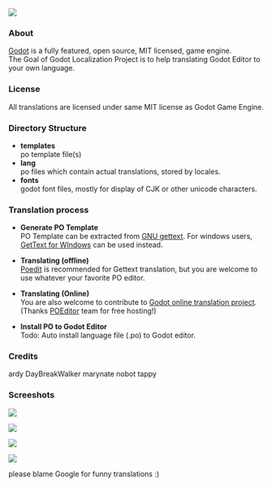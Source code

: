 ![](https://github.com/marynate/godot/wiki/images/godot_logo.png)

### About

[Godot](https://github.com/okamstudio/godot) is a fully featured, open source, MIT licensed, game engine.  
The Goal of Godot Localization Project is to help translating Godot Editor to your own language.

### License

All translations are licensed under same MIT license as Godot Game Engine.

### Directory Structure

- __templates__  	
po template file(s)
- __lang__  
po files which contain actual translations, stored by locales.
- __fonts__  
godot font files, mostly for display of CJK or other unicode characters.

### Translation process

- __Generate PO Template__  
PO Template can be extracted from [GNU gettext](http://www.gnu.org/software/gettext/). For windows users, [GetText for WIndows](http://gnuwin32.sourceforge.net/packages/gettext.htm) can be used instead.

- __Translating (offline)__  
[Poedit](https://github.com/vslavik/poedit) is recommended for Gettext translation, but you are welcome to use whatever your favorite PO editor.  

- __Translating (Online)__  
You are also welcome to contribute to [Godot online translation project](https://poeditor.com/join/project?hash=15721c79eff2d02de1670f8e8664af13).  
(Thanks [POEditor](https://poeditor.com) team for free hosting!)


- __Install PO to Godot Editor__  
Todo: Auto install language file (.po) to Godot editor.

### Credits

ardy
DayBreakWalker
marynate
nobot
tappy

### Screeshots

![](http://oi62.tinypic.com/13zzndv.jpg)

![](http://oi62.tinypic.com/155kl05.jpg)

![](http://oi62.tinypic.com/2qw0cpi.jpg)

![](http://oi57.tinypic.com/4smw7q.jpg)

please blame Google for funny translations :)
